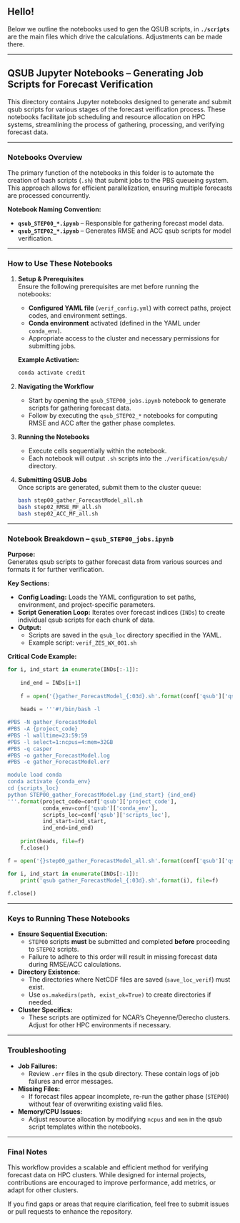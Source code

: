 ## Hello!

Below we outline the notebooks used to gen the QSUB scripts, in **`./scripts`** are the main files which drive the calculations. Adjustments can be made there.

---
## QSUB Jupyter Notebooks – Generating Job Scripts for Forecast Verification

This directory contains Jupyter notebooks designed to generate and submit qsub scripts for various stages of the forecast verification process. These notebooks facilitate job scheduling and resource allocation on HPC systems, streamlining the process of gathering, processing, and verifying forecast data.

---
### Notebooks Overview

The primary function of the notebooks in this folder is to automate the creation of bash scripts (`.sh`) that submit jobs to the PBS queueing system. This approach allows for efficient parallelization, ensuring multiple forecasts are processed concurrently.

**Notebook Naming Convention:**
- **`qsub_STEP00_*.ipynb`** – Responsible for gathering forecast model data.
- **`qsub_STEP02_*.ipynb`** – Generates RMSE and ACC qsub scripts for model verification.
---

### How to Use These Notebooks

1. **Setup & Prerequisites**  
   Ensure the following prerequisites are met before running the notebooks:  
   - **Configured YAML file** (`verif_config.yml`) with correct paths, project codes, and environment settings.  
   - **Conda environment** activated (defined in the YAML under `conda_env`).  
   - Appropriate access to the cluster and necessary permissions for submitting jobs.

   **Example Activation:**
   ```bash
   conda activate credit
   ```

2. **Navigating the Workflow**  
   - Start by opening the `qsub_STEP00_jobs.ipynb` notebook to generate scripts for gathering forecast data.  
   - Follow by executing the `qsub_STEP02_*` notebooks for computing RMSE and ACC after the gather phase completes.

3. **Running the Notebooks**  
   - Execute cells sequentially within the notebook.  
   - Each notebook will output `.sh` scripts into the `./verification/qsub/` directory.

4. **Submitting QSUB Jobs**  
   Once scripts are generated, submit them to the cluster queue:  
   ```bash
   bash step00_gather_ForecastModel_all.sh
   bash step02_RMSE_MF_all.sh
   bash step02_ACC_MF_all.sh
   ```

---

### Notebook Breakdown – `qsub_STEP00_jobs.ipynb`

**Purpose:**  
Generates qsub scripts to gather forecast data from various sources and formats it for further verification.  

**Key Sections:**  
- **Config Loading:** Loads the YAML configuration to set paths, environment, and project-specific parameters.  
- **Script Generation Loop:** Iterates over forecast indices (`INDs`) to create individual qsub scripts for each chunk of data.  
- **Output:**  
   - Scripts are saved in the `qsub_loc` directory specified in the YAML.  
   - Example script: `verif_ZES_WX_001.sh`

**Critical Code Example:**
```python
for i, ind_start in enumerate(INDs[:-1]):
    
    ind_end = INDs[i+1]
    
    f = open('{}gather_ForecastModel_{:03d}.sh'.format(conf['qsub']['qsub_loc'], i), 'w') 
    
    heads = '''#!/bin/bash -l

#PBS -N gather_ForecastModel
#PBS -A {project_code}
#PBS -l walltime=23:59:59
#PBS -l select=1:ncpus=4:mem=32GB
#PBS -q casper
#PBS -o gather_ForecastModel.log
#PBS -e gather_ForecastModel.err

module load conda
conda activate {conda_env}
cd {scripts_loc}
python STEP00_gather_ForecastModel.py {ind_start} {ind_end}
'''.format(project_code=conf['qsub']['project_code'],
           conda_env=conf['qsub']['conda_env'],
           scripts_loc=conf['qsub']['scripts_loc'], 
           ind_start=ind_start, 
           ind_end=ind_end)
    
    print(heads, file=f)    
    f.close()

f = open('{}step00_gather_ForecastModel_all.sh'.format(conf['qsub']['qsub_loc']), 'w')

for i, ind_start in enumerate(INDs[:-1]):
    print('qsub gather_ForecastModel_{:03d}.sh'.format(i), file=f)
    
f.close()
```

---

### Keys to Running These Notebooks

- **Ensure Sequential Execution:**  
   - `STEP00` scripts **must** be submitted and completed **before** proceeding to `STEP02` scripts.  
   - Failure to adhere to this order will result in missing forecast data during RMSE/ACC calculations.  
- **Directory Existence:**  
   - The directories where NetCDF files are saved (`save_loc_verif`) must exist.  
   - Use `os.makedirs(path, exist_ok=True)` to create directories if needed.  
- **Cluster Specifics:**  
   - These scripts are optimized for NCAR’s Cheyenne/Derecho clusters. Adjust for other HPC environments if necessary.

---

### Troubleshooting

- **Job Failures:**  
   - Review `.err` files in the qsub directory. These contain logs of job failures and error messages.  
- **Missing Files:**  
   - If forecast files appear incomplete, re-run the gather phase (`STEP00`) without fear of overwriting existing valid files.  
- **Memory/CPU Issues:**  
   - Adjust resource allocation by modifying `ncpus` and `mem` in the qsub script templates within the notebooks.

---

### Final Notes

This workflow provides a scalable and efficient method for verifying forecast data on HPC clusters. While designed for internal projects, contributions are encouraged to improve performance, add metrics, or adapt for other clusters.

If you find gaps or areas that require clarification, feel free to submit issues or pull requests to enhance the repository.